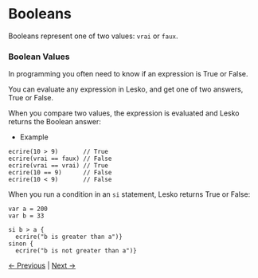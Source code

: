 # Booleans

Booleans represent one of two values: `vrai` or `faux`.

### Boolean Values

In programming you often need to know if an expression is True or False.

You can evaluate any expression in Lesko, and get one of two answers, True or False.

When you compare two values, the expression is evaluated and Lesko returns the Boolean answer:

* Example

```
ecrire(10 > 9)       // True
ecrire(vrai == faux) // False
ecrire(vrai == vrai) // True
ecrire(10 == 9)      // False
ecrire(10 < 9)       // False
```

When you run a condition in an `si` statement, Lesko returns True or False:

```
var a = 200
var b = 33

si b > a {
  ecrire("b is greater than a")}
sinon {
  ecrire("b is not greater than a")}
```
[<- Previous](https://github.com/Mohamed-Akram-Hl/docs/blob/main/5.%20Data%20Type/Data%20Types.md) |
[Next ->]()
